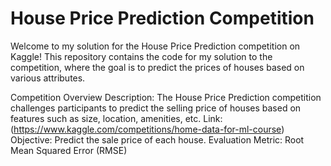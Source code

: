 # House Price Prediction Competition
Welcome to my solution for the House Price Prediction competition on Kaggle! This repository contains the code for my solution to the competition, where the goal is to predict the prices of houses based on various attributes.

Competition Overview
Description: The House Price Prediction competition challenges participants to predict the selling price of houses based on features such as size, location, amenities, etc.
Link: (https://www.kaggle.com/competitions/home-data-for-ml-course)
Objective: Predict the sale price of each house.
Evaluation Metric: Root Mean Squared Error (RMSE)
